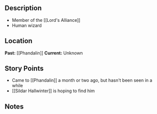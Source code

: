 ## Description
- Member of the [[Lord's Alliance]]
- Human wizard
## Location
**Past:** [[Phandalin]]
**Current:** Unknown
## Story Points
- Came to [[Phandalin]] a month or two ago, but hasn't been seen in a while
- [[Sildar Hallwinter]] is hoping to find him
## Notes

